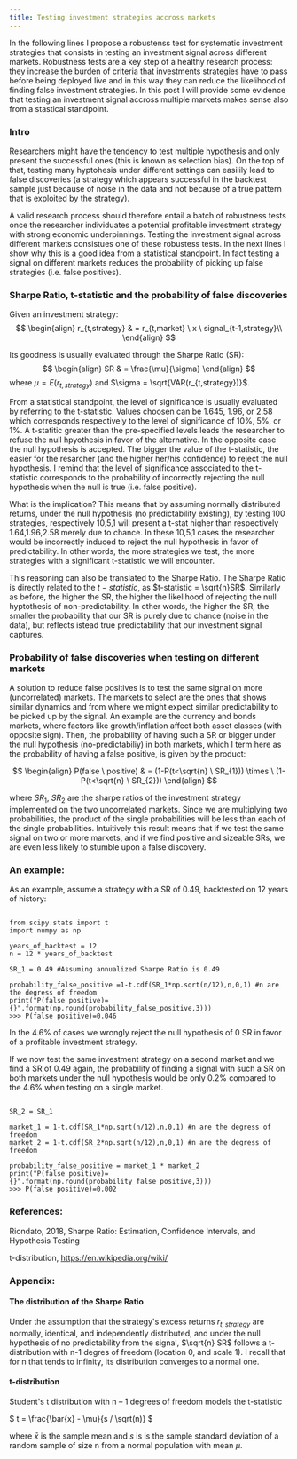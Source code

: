 ```yaml
---
title: Testing investment strategies accross markets
---
```


In the following lines I propose a robustenss test for systematic investment strategies that consists in testing an investment signal across different markets. 
Robustness tests are a key step of a healthy research process: they increase the burden of criteria that investments strategies have to pass before being deployed live and in this way they can reduce the likelihood of finding false investment strategies. 
In this post I will provide some evidence that testing an investment signal accross multiple markets makes sense also from a stastical standpoint.

### Intro 

Researchers might have the tendency to test multiple hypothesis and only present the successful ones (this is known as selection bias). On the top of that, testing many hyptohesis under different settings can easilily lead to false discoveries (a strategy which appears successful in the backtest sample just because of noise in the data and not because of a true pattern that is exploited by the strategy).

A valid research process should therefore entail a batch of robustness tests once the researcher individuates a potential profitable investment strategy with strong economic underpinnings. Testing the investment signal across different markets consistues one of these robustess tests. In the next lines I show why this is a good idea from a statistical standpoint. In fact testing a signal on different markets reduces the probability of picking up false strategies (i.e. false positives).

### Sharpe Ratio, t-statistic and the probability of false discoveries

Given an investment strategy:
$$
\begin{align}
r_{t,strategy} & = r_{t,market} \ x \ signal_{t-1,strategy}\\
\end{align}
$$

Its goodness is usually evaluated through the Sharpe Ratio (SR):
$$
\begin{align}
SR & = \frac{\mu}{\sigma}
\end{align}
$$
where $\mu = E(r_{t,strategy})$ and $\sigma = \sqrt{VAR(r_{t,strategy})}$. 

From a statistical standpoint, the level of significance is usually evaluated by referring to the t-statistic. Values choosen can be 1.645, 1.96, or 2.58 which corresponds respectively to the level of significance of 10%, 5%, or 1%. 
A t-statitic greater than the pre-specified levels leads the researcher to refuse the null hpyothesis in favor of the alternative. In the opposite case the null hypothesis is accepted. The bigger the value of the t-statistic, the easier for the resarcher (and the higher her/his confidence) to reject the null hypothesis.
I remind that the level of significance associated to the t-statistic corresponds to the probability of incorrectly rejecting the null hypothesis when the null is true (i.e. false positive). 

What is the implication? This means that by assuming normally distributed returns, under the null hypothesis (no predictability existing), by testing 100 strategies, respectively 10,5,1 will present a t-stat higher than respectively 1.64,1.96,2.58 merely due to chance. In these 10,5,1 cases the researcher would be incorrectly induced to reject the null hypothesis in favor of predictability. In other words, the more strategies we test, the more strategies with a significant t-statistic we will encounter.

This reasoning can also be translated to the Sharpe Ratio. The Sharpe Ratio is directly related to the $t-statistic$, as  $t-statistic = \sqrt{n}SR$. Similarly as before, the higher the SR, the higher the likelihood of rejecting the null hyptothesis of non-predictability. In other words, the higher the SR, the smaller the probability that our SR is purely due to chance (noise in the data), but reflects istead true predictability that our investment signal captures. 

### Probability of false discoveries when testing on different markets

A solution to reduce false positives is to test the same signal on more (uncorrelated) markets. The markets to select are the ones that shows similar dynamics and from where we might expect similar predictability to be picked up by the signal. An example are the currency and bonds markets, where factors like growth/inflation affect both asset classes (with opposite sign). Then, the probability of having such a SR or bigger  under the null hypothesis (no-predictabiliy) in both markets, which I term here as the probability of having a false positive, is given by the product:

$$
\begin{align}
P(false \ positive) & = (1-P(t<\sqrt{n} \ SR_{1})) \times \  (1-P(t<\sqrt{n} \ SR_{2}))
\end{align}
$$

where $SR_1$, $SR_2$ are the sharpe ratios of the investment strategy implemented on the two uncorrelated markets. Since we are multiplying two probabilities, the product of the single probabilities will be less than each of the single probabilities. Intuitively this result means that if we test the same signal on two or more markets, and if we find positive and sizeable SRs, we are even less likely to stumble upon a false discovery.

### An example:

As an example, assume a strategy with a SR of 0.49, backtested on 12 years of history:

<script type="text/javascript"
        src="https://cdnjs.cloudflare.com/ajax/libs/mathjax/2.7.0/MathJax.js?config=TeX-AMS_CHTML"></script>

<script type="text/x-mathjax-config">
MathJax.Hub.Config({
tex2jax: {
inlineMath: [['$','$'], ['\\(','\\)']],
processEscapes: true},
jax: ["input/TeX","input/MathML","input/AsciiMath","output/CommonHTML"],
extensions: ["tex2jax.js","mml2jax.js","asciimath2jax.js","MathMenu.js","MathZoom.js","AssistiveMML.js", "[Contrib]/a11y/accessibility-menu.js"],
TeX: {
extensions: ["AMSmath.js","AMSsymbols.js","noErrors.js","noUndefined.js"],
equationNumbers: {
autoNumber: "AMS"
}
}
});
</script>

<pre><code class="python">
from scipy.stats import t
import numpy as np

years_of_backtest = 12
n = 12 * years_of_backtest

SR_1 = 0.49 #Assuming annualized Sharpe Ratio is 0.49

probability_false_positive =1-t.cdf(SR_1*np.sqrt(n/12),n,0,1) #n are the degress of freedom
print("P(false positive)={}".format(np.round(probability_false_positive,3)))
>>> P(false positive)=0.046
</code></pre>

In the 4.6% of cases we wrongly reject the null hypothesis of 0 SR in favor of a profitable investment strategy. 

If we now test the same investment strategy on a second market and we find a SR of 0.49 again, the probability of finding a signal with such a SR on both markets under the null hypothesis would be only 0.2% compared to the 4.6% when testing on a single market.

<pre><code class="python">
SR_2 = SR_1

market_1 = 1-t.cdf(SR_1*np.sqrt(n/12),n,0,1) #n are the degress of freedom
market_2 = 1-t.cdf(SR_2*np.sqrt(n/12),n,0,1) #n are the degress of freedom

probability_false_positive = market_1 * market_2
print("P(false positive)={}".format(np.round(probability_false_positive,3)))
>>> P(false positive)=0.002
</code></pre>

### References:

Riondato, 2018, Sharpe Ratio: Estimation, Confidence Intervals, and Hypothesis Testing

t-distribution, https://en.wikipedia.org/wiki/

### Appendix:

####  The distribution of the Sharpe Ratio


Under the assumption that the strategy's excess returns $r_{t,strategy}$ are normally, identical, and independently distributed, and under the null hypothesis of no predictability from the signal, $\sqrt{n} SR$ follows a t-distribution with n-1 degres of freedom (location 0, and scale 1). I recall that for n that tends to infinity, its distribution converges to a normal one.

####  t-distribution

Student's t distribution with n – 1 degrees of freedom models the t-statistic

$
t = \frac{\bar{x} - \mu}{s / \sqrt(n)}
$

where $\bar{x}$ is the sample mean and $s$ is is the sample standard deviation of a random sample of size n from a normal population with mean $\mu$. 
